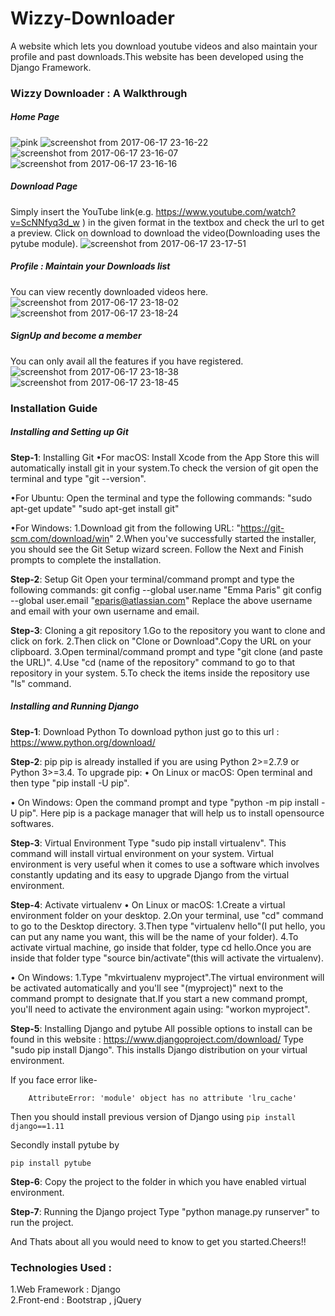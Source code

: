 # Wizzy-Downloader
A website which lets you download youtube videos and also maintain your profile and past downloads.This website has been developed using the Django Framework.
### Wizzy Downloader : A Walkthrough
##### Home Page
![pink](https://user-images.githubusercontent.com/24290847/27255161-f5a03e1c-5387-11e7-9048-0eba2e1fba5a.png)
![screenshot from 2017-06-17 23-16-22](https://user-images.githubusercontent.com/24290847/27255162-fd40d64a-5387-11e7-93c2-b952cf886d08.png)
![screenshot from 2017-06-17 23-16-07](https://user-images.githubusercontent.com/24290847/27255167-2b144674-5388-11e7-9e23-d2169d18b8d3.png)
![screenshot from 2017-06-17 23-16-16](https://user-images.githubusercontent.com/24290847/27255169-2b16b49a-5388-11e7-9773-b99944f0fa7b.png)
##### Download Page
Simply insert the YouTube link(e.g. https://www.youtube.com/watch?v=ScNNfyq3d_w ) in the given format in the textbox and check the url to get a preview. Click on download to download the video(Downloading uses the pytube module).
![screenshot from 2017-06-17 23-17-51](https://user-images.githubusercontent.com/24290847/27255189-add56c82-5388-11e7-9907-9d3db4347745.png)
##### Profile : Maintain your Downloads list
You can view recently downloaded videos here.
![screenshot from 2017-06-17 23-18-02](https://user-images.githubusercontent.com/24290847/27255197-f6a77b12-5388-11e7-942b-955b657b436b.png)
![screenshot from 2017-06-17 23-18-24](https://user-images.githubusercontent.com/24290847/27255196-f6a5b818-5388-11e7-8c3b-10d3d2c573aa.png)
##### SignUp and become a member
You can only avail all the features if you have registered.
![screenshot from 2017-06-17 23-18-38](https://user-images.githubusercontent.com/24290847/27255206-35de3d7a-5389-11e7-9a7a-2aed00eeb14d.png)
![screenshot from 2017-06-17 23-18-45](https://user-images.githubusercontent.com/24290847/27255207-35e2bc38-5389-11e7-94ef-5e2fbd7f3144.png)

### Installation Guide
##### Installing and Setting up Git
**Step-1**: Installing Git
•For macOS:
Install Xcode from the App Store this will automatically install git in your system.To check the version of git open the terminal and type "git --version".

•For Ubuntu:
Open the terminal and type the following commands:
"sudo apt-get update"
"sudo apt-get install git"

•For Windows:
1.Download git from the following URL: "https://git-scm.com/download/win"
2.When you've successfully started the installer, you should see the Git Setup wizard screen. Follow the Next and Finish prompts to complete the installation.

**Step-2**: Setup Git
Open your terminal/command prompt and type the following commands:
git config --global user.name "Emma Paris"
git config --global user.email "eparis@atlassian.com"
Replace the above username and email with your own username and email.

**Step-3**: Cloning a git repository
1.Go to the repository you want to clone and click on fork.
2.Then click on "Clone or Download".Copy the URL on your clipboard.
3.Open terminal/command prompt and type "git clone (and paste the URL)".
4.Use "cd (name of the repository" command to go to that repository in your system.
5.To check the items inside the repository use "ls" command.

##### Installing and Running Django
**Step-1**: Download Python
To download python just go to this url : https://www.python.org/download/

**Step-2**: pip
pip is already installed if you are using Python 2>=2.7.9 or Python 3>=3.4. To upgrade pip:
• On Linux or macOS:
Open terminal and then type "pip install -U pip".

• On Windows:
Open the command prompt and type "python -m pip install -U pip".
Here pip is a package manager that will help us to install opensource softwares.

**Step-3**: Virtual Environment
Type "sudo pip install virtualenv". This command will install virtual environment on your system. Virtual environment is very useful when it comes to use a software which involves constantly updating and its easy to upgrade Django from the virtual environment.

**Step-4**: Activate virtualenv
• On Linux or macOS:
1.Create a virtual environment folder on your desktop.
2.On your terminal, use "cd" command to go to the Desktop directory.
3.Then type "virtualenv hello"(I put hello, you can put any name you want, this will be the name of your folder).
4.To activate virtual machine, go inside that folder, type cd hello.Once you are inside that folder type "source bin/activate"(this will activate the virtualenv).

• On Windows:
1.Type "mkvirtualenv myproject".The virtual environment will be activated automatically and you'll see "(myproject)" next to the command prompt to designate that.If you start a new command prompt, you'll need to activate the environment again using: "workon myproject".

**Step-5**: Installing Django and pytube
All possible options to install can be found in this website : https://www.djangoproject.com/download/
Type "sudo pip install Django". This installs Django distribution on your virtual environment.

If you face error like-
```
    AttributeError: 'module' object has no attribute 'lru_cache'
```
Then you should install previous version of Django using
`pip install django==1.11`

Secondly install pytube by
```
pip install pytube
```

**Step-6**: Copy the project to the folder in which you have enabled virtual environment.

**Step-7**: Running the Django project
Type "python manage.py runserver" to run the project.

And Thats about all you would need to know to get you started.Cheers!!

### Technologies Used : 
1.Web Framework : Django<br>
2.Front-end : Bootstrap , jQuery

